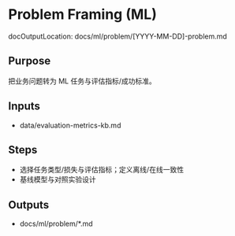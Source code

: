 # Problem Framing (ML)

docOutputLocation: docs/ml/problem/[YYYY-MM-DD]-problem.md

## Purpose

把业务问题转为 ML 任务与评估指标/成功标准。

## Inputs

- data/evaluation-metrics-kb.md

## Steps

- 选择任务类型/损失与评估指标；定义离线/在线一致性
- 基线模型与对照实验设计

## Outputs

- docs/ml/problem/\*.md
